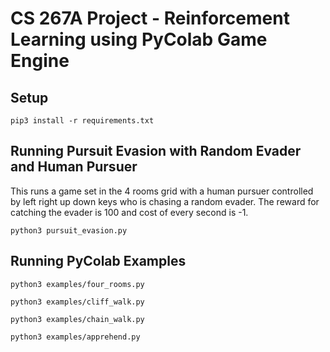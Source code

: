 # CS 267A Project - Reinforcement Learning using PyColab Game Engine

## Setup

```
pip3 install -r requirements.txt
```

## Running Pursuit Evasion with Random Evader and Human Pursuer

This runs a game set in the 4 rooms grid with a human pursuer controlled by 
left right up down keys who is chasing a random evader. The reward for catching
the evader is 100 and cost of every second is -1. 

```
python3 pursuit_evasion.py
```

## Running PyColab Examples

```
python3 examples/four_rooms.py

python3 examples/cliff_walk.py

python3 examples/chain_walk.py

python3 examples/apprehend.py
```